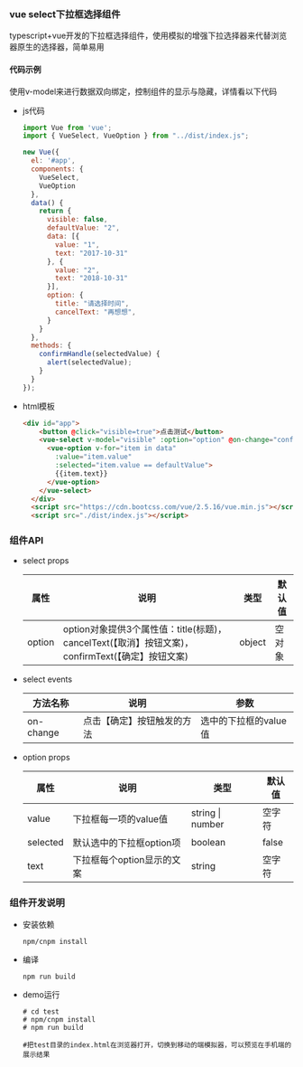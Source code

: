 ### vue select下拉框选择组件

typescript+vue开发的下拉框选择组件，使用模拟的增强下拉选择器来代替浏览器原生的选择器，简单易用

#### 代码示例

使用v-model来进行数据双向绑定，控制组件的显示与隐藏，详情看以下代码

- js代码

  ```js
  import Vue from 'vue';
  import { VueSelect, VueOption } from "../dist/index.js";

  new Vue({
    el: '#app',
    components: {
      VueSelect,
      VueOption
    },
    data() {
      return {
        visible: false,
        defaultValue: "2",
        data: [{
          value: "1",
          text: "2017-10-31"
        }, {
          value: "2",
          text: "2018-10-31"
        }],
        option: {
          title: "请选择时间",
          cancelText: "再想想",
        }
      }
    },
    methods: {
      confirmHandle(selectedValue) {
        alert(selectedValue);
      }
    }
  });
  ```

- html模板

  ```html
  <div id="app">
      <button @click="visible=true">点击测试</button>
      <vue-select v-model="visible" :option="option" @on-change="confirmHandle">
        <vue-option v-for="item in data" 
          :value="item.value" 
          :selected="item.value == defaultValue">
          {{item.text}}
        </vue-option>
      </vue-select>
    </div>
    <script src="https://cdn.bootcss.com/vue/2.5.16/vue.min.js"></script>
    <script src="./dist/index.js"></script>
  ```

### 组件API

- select props

  | 属性     | 说明                                       | 类型     | 默认值  |
  | ------ | ---------------------------------------- | ------ | ---- |
  | option | option对象提供3个属性值：title(标题)，cancelText(【取消】按钮文案)，confirmText(【确定】按钮文案) | object | 空对象  |

- select events

  | 方法名称      | 说明            | 参数            |
  | --------- | ------------- | ------------- |
  | on-change | 点击【确定】按钮触发的方法 | 选中的下拉框的value值 |



- option props

  | 属性       | 说明               | 类型               | 默认值   |
  | -------- | ---------------- | ---------------- | ----- |
  | value    | 下拉框每一项的value值    | string \| number | 空字符   |
  | selected | 默认选中的下拉框option项  | boolean          | false |
  | text     | 下拉框每个option显示的文案 | string           | 空字符   |



### 组件开发说明

- 安装依赖

  ```
  npm/cnpm install
  ```

- 编译

  ```
  npm run build
  ```

- demo运行

  ```
  # cd test
  # npm/cnpm install
  # npm run build

  #把test目录的index.html在浏览器打开，切换到移动的端模拟器，可以预览在手机端的展示结果
  ```

  ​